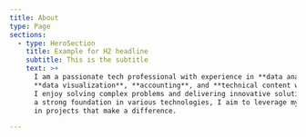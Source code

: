 ```yaml
---
title: About
type: Page
sections:
  - type: HeroSection
    title: Example for H2 headline
    subtitle: This is the subtitle
    text: >+
      I am a passionate tech professional with experience in **data analysis**,
      **data visualization**, **accounting**, and **technical content writing**.
      I enjoy solving complex problems and delivering innovative solutions. With
      a strong foundation in various technologies, I aim to leverage my skills
      in projects that make a difference.

---
```


